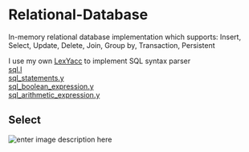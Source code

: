 
# Relational-Database

In-memory relational database implementation which supports: Insert, Select, Update, Delete, Join, Group by, Transaction, Persistent


I use my own [LexYacc](https://github.com/r96922081/LexYacc) to implement SQL syntax parser\
[sql.l](https://github.com/r96922081/Relational-Database/blob/main/LexYaccInput/sql.l)\
[sql_statements.y](https://github.com/r96922081/Relational-Database/blob/main/LexYaccInput/sql_statements.y)\
[sql_boolean_expression.y](https://github.com/r96922081/Relational-Database/blob/main/LexYaccInput/sql_boolean_expression.y)\
[sql_arithmetic_expression.y](https://github.com/r96922081/Relational-Database/blob/main/LexYaccInput/sql_arithmetic_expression.y)

## Select
![enter image description here](https://r96922081.github.io/Relation-Database/select.png)
